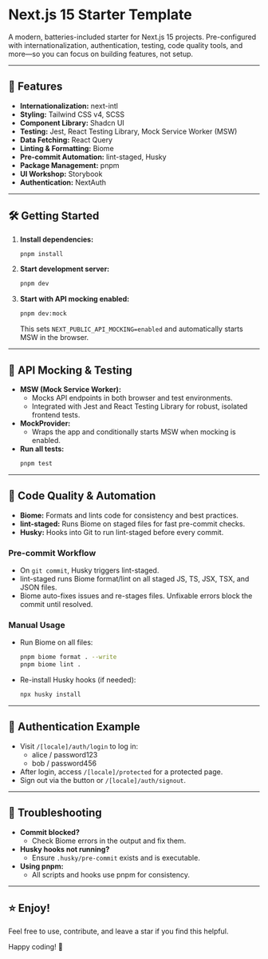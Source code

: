 # Next.js 15 Starter Template

A modern, batteries-included starter for Next.js 15 projects. Pre-configured with internationalization, authentication, testing, code quality tools, and more—so you can focus on building features, not setup.

---

## 🚀 Features

- **Internationalization:** next-intl
- **Styling:** Tailwind CSS v4, SCSS
- **Component Library:** Shadcn UI
- **Testing:** Jest, React Testing Library, Mock Service Worker (MSW)
- **Data Fetching:** React Query
- **Linting & Formatting:** Biome
- **Pre-commit Automation:** lint-staged, Husky
- **Package Management:** pnpm
- **UI Workshop:** Storybook
- **Authentication:** NextAuth

---

## 🛠️ Getting Started

1. **Install dependencies:**
   ```sh
   pnpm install
   ```
2. **Start development server:**
   ```sh
   pnpm dev
   ```
3. **Start with API mocking enabled:**
   ```sh
   pnpm dev:mock
   ```
   This sets `NEXT_PUBLIC_API_MOCKING=enabled` and automatically starts MSW in the browser.

---

## 🧪 API Mocking & Testing

- **MSW (Mock Service Worker):**
  - Mocks API endpoints in both browser and test environments.
  - Integrated with Jest and React Testing Library for robust, isolated frontend tests.
- **MockProvider:**
  - Wraps the app and conditionally starts MSW when mocking is enabled.
- **Run all tests:**
  ```sh
  pnpm test
  ```

---

## 🧹 Code Quality & Automation

- **Biome:** Formats and lints code for consistency and best practices.
- **lint-staged:** Runs Biome on staged files for fast pre-commit checks.
- **Husky:** Hooks into Git to run lint-staged before every commit.

### Pre-commit Workflow
- On `git commit`, Husky triggers lint-staged.
- lint-staged runs Biome format/lint on all staged JS, TS, JSX, TSX, and JSON files.
- Biome auto-fixes issues and re-stages files. Unfixable errors block the commit until resolved.

### Manual Usage
- Run Biome on all files:
  ```sh
  pnpm biome format . --write
  pnpm biome lint .
  ```
- Re-install Husky hooks (if needed):
  ```sh
  npx husky install
  ```

---

## 🔐 Authentication Example

- Visit `/[locale]/auth/login` to log in:
  - alice / password123
  - bob / password456
- After login, access `/[locale]/protected` for a protected page.
- Sign out via the button or `/[locale]/auth/signout`.

---

## 🛟 Troubleshooting

- **Commit blocked?**
  - Check Biome errors in the output and fix them.
- **Husky hooks not running?**
  - Ensure `.husky/pre-commit` exists and is executable.
- **Using pnpm:**
  - All scripts and hooks use pnpm for consistency.

---

## ⭐️ Enjoy!

Feel free to use, contribute, and leave a star if you find this helpful.

Happy coding! 🎉
